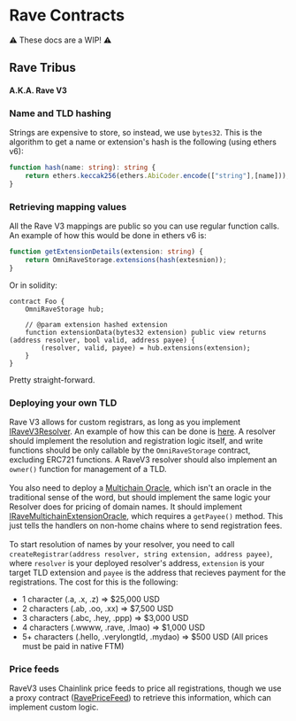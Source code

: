 # Rave Contracts

⚠️ These docs are a WIP! ⚠️

## Rave Tribus
#### A.K.A. Rave V3

### Name and TLD hashing
Strings are expensive to store, so instead, we use `bytes32`. This is the algorithm to get a name or extension's hash is the following (using ethers v6):
```ts
function hash(name: string): string {
    return ethers.keccak256(ethers.AbiCoder.encode(["string"],[name]));
}
```

### Retrieving mapping values
All the Rave V3 mappings are public so you can use regular function calls. An example of how this would be done in ethers v6 is:
```ts
function getExtensionDetails(extension: string) {
    return OmniRaveStorage.extensions(hash(extesnion));
}
```
Or in solidity:
```sol
contract Foo {
    OmniRaveStorage hub;

    // @param extension hashed extension
    function extensionData(bytes32 extension) public view returns (address resolver, bool valid, address payee) {
        (resolver, valid, payee) = hub.extensions(extension);
    }
}
```
Pretty straight-forward.

### Deploying your own TLD
Rave V3 allows for custom registrars, as long as you implement [IRaveV3Resolver](/contracts/Core/RaveV3/IRaveV3Resolver.sol). An example of how this can be done is [here](/contracts/Core/RaveV3/RaveV3BasicRegistrar.sol). A resolver should implement the resolution and registration logic itself, and write functions should be only callable by the `OmniRaveStorage` contract, excluding ERC721 functions. A RaveV3 resolver should also implement an `owner()` function for management of a TLD.<br /><br />
You also need to deploy a [Multichain Oracle](/contracts/Core/RaveV3/RaveV3BasicMultichainOracle.sol), which isn't an oracle in the traditional sense of the word, but should implement the same logic your Resolver does for pricing of domain names. It should implement [IRaveMultichainExtensionOracle](/contracts/Core/RaveV3/IRaveMultichainExtensionOracle.sol), which requires a `getPayee()` method. This just tells the handlers on non-home chains where to send registration fees.<br /><br />
To start resolution of names by your resolver, you need to call `createRegistrar(address resolver, string extension, address payee)`, where `resolver` is your deployed resolver's address, `extension` is your target TLD extension and `payee` is the address that recieves payment for the registrations. The cost for this is the following:
 - 1 character (.a, .x, .z) => $25,000 USD
 - 2 characters (.ab, .oo, .xx) => $7,500 USD
 - 3 characters (.abc, .hey, .ppp) => $3,000 USD
 - 4 characters (.wwww, .rave, .lmao) => $1,000 USD
 - 5+ characters (.hello, .verylongtld, .mydao) => $500 USD
(All prices must be paid in native FTM)

### Price feeds
RaveV3 uses Chainlink price feeds to price all registrations, though we use a proxy contract ([RavePriceFeed](/contracts/Core/RaveV3/RavePriceFeed.sol)) to retrieve this information, which can implement custom logic.
